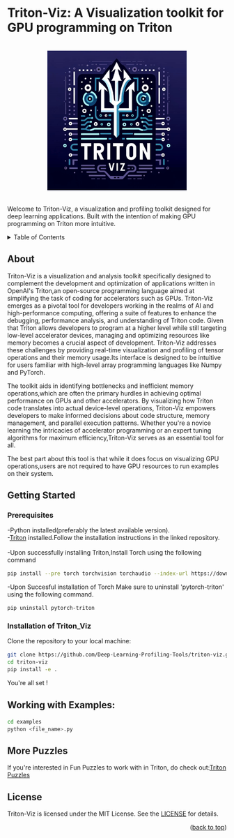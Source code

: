 <a name="readme-top"></a>
# Triton-Viz: A Visualization toolkit for GPU programming on Triton
<!-- PROJECT LOGO -->
<br />
<div align="center">
    <img src="Logo.jpg" alt="Logo" width="320" height="320">
</div>
<br/>
  
Welcome to Triton-Viz, a visualization and profiling toolkit designed for deep learning applications. Built with the intention of making GPU programming on Triton more intuitive.
<!-- TABLE OF CONTENTS -->
<details>
  <summary>Table of Contents</summary>
  <ol>
    <li>
      <a href="#About">About</a>
    <li>
      <a href="#Getting-Started">Getting Started</a>
      <ul>
        <li><a href="#Prerequisites">Prerequisites</a></li>
        <li><a href="#Installation-of-Triton_Viz">Installation of Triton_Viz</a></li>
      </ul>
    <li>
      <a href="#Working-with-Examples">Working with Examples</a>
    <ul>
        <li><a href="#More-Puzzles">More Puzzles</a></li>
      </ul>
    </li>
    <li><a href="#License">License</a></li>
  </ol>
</details>

## About

Triton-Viz is a visualization and analysis toolkit specifically designed to complement the development and optimization of applications written in OpenAI's Triton,an open-source programming language aimed at simplifying the task of coding for accelerators such as GPUs.
Triton-Viz emerges as a pivotal tool for developers working in the realms of AI and high-performance computing, offering a suite of features to enhance the debugging, performance analysis, and understanding of Triton code.
Given that Triton allows developers to program at a higher level while still targeting low-level accelerator devices, managing and optimizing resources like memory becomes a crucial aspect of development. 
Triton-Viz addresses these challenges by providing real-time visualization and profiling of tensor operations and their memory usage.Its interface is designed to be intuitive for users familiar with high-level array programming languages like Numpy and PyTorch.

The toolkit aids in identifying bottlenecks and inefficient memory operations,which are often the primary hurdles in achieving optimal performance on GPUs and other accelerators. 
By visualizing how Triton code translates into actual device-level operations, Triton-Viz empowers developers to make informed decisions about code structure, memory management, and parallel execution patterns. 
Whether you're a novice learning the intricacies of accelerator programming or an expert tuning algorithms for maximum efficiency,Triton-Viz serves as an essential tool for all. 

The best part about this tool is that while it does focus on visualizing GPU operations,users are not required to have GPU resources to run examples on their system.

## Getting Started

### Prerequisites
-Python installed(preferably the latest available version).
</br>
-[Triton](https://github.com/openai/triton/blob/main/README.md) installed.Follow the installation instructions in the linked repository.
</br>
</br>
-Upon successfully installing Triton,Install Torch using the following command
```sh
pip install --pre torch torchvision torchaudio --index-url https://download.pytorch.org/whl/nightly/cu121
```
-Upon Succesful installation of Torch Make sure to uninstall 'pytorch-triton' using the following command.
```sh
pip uninstall pytorch-triton
```
### Installation of Triton_Viz
Clone the repository to your local machine:
```sh
git clone https://github.com/Deep-Learning-Profiling-Tools/triton-viz.git
cd triton-viz
pip install -e .
```
You're all set !

## Working with Examples:

```sh
cd examples 
python <file_name>.py
```
## More Puzzles
If you're interested in Fun Puzzles to work with in Triton, do check out:[Triton Puzzles](https://github.com/srush/Triton-Puzzles)

## License
Triton-Viz is licensed under the MIT License. See the [LICENSE](LICENSE) for details.
<p align="right">(<a href="#readme-top">back to top</a>)</p>

